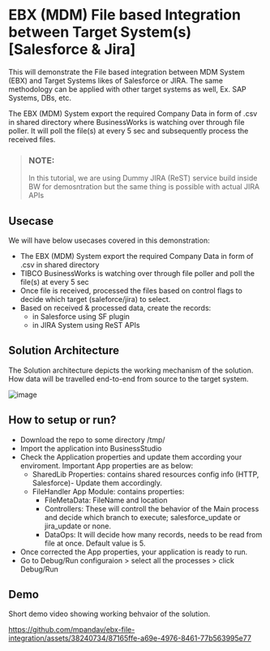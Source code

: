 # EBX (MDM) File based Integration between Target System(s) [Salesforce & Jira]

This will demonstrate the File based integration between MDM System (EBX) and Target Systems likes of Salesforce or JIRA. The same methodology can be applied with other target systems as well, Ex. SAP Systems, DBs, etc.

The EBX (MDM) System export the required Company Data in form of .csv in shared directory where BusinessWorks is watching over through file poller. It will poll the file(s) at every 5 sec and subsequently process the received files.


> ### NOTE:
> In this tutorial, we are using Dummy JIRA (ReST) service build inside BW for demosntration but the same thing is possible with actual JIRA APIs


## Usecase
We will have below usecases covered in this demonstration:
- The EBX (MDM) System export the required Company Data in form of .csv in shared directory
- TIBCO BusinessWorks is watching over through file poller and poll the file(s) at every 5 sec
- Once file is received, processed the files based on control flags to decide which target (saleforce/jira) to select.
- Based on received & processed data, create the records:
  -  in Salesforce using SF plugin
  - in JIRA System using ReST APIs


## Solution Architecture

The Solution architecture depicts the working mechanism of the solution. How data will be travelled end-to-end from source to the target system. 

![image](https://github.com/mpandav/ebx-file-integration/assets/38240734/d1bd8cf9-42ab-4856-8710-3b548b1b5a4f)



## How to setup or run?
- Download the repo to some directory /tmp/
- Import the application into BusinessStudio
- Check the Application properties and update them according your enviroment. Important App properties are as below:
  - SharedLib Properties: contains shared resources config info (HTTP, Salesforce)- Update them accordingly.
  - FileHandler App Module: contains properties:
    - FileMetaData: FileName and location
    - Controllers: These will controll the behavior of the Main process and decide which branch to execute; salesforce_update or jira_update or none.
    - DataOps: It will decide how many records, needs to be read from file at once. Default value is 5.
- Once corrected the App properties, your application is ready to run.
- Go to Debug/Run configuraion > select all the processes > click Debug/Run


## Demo
Short demo video showing working behvaior of the solution.

https://github.com/mpandav/ebx-file-integration/assets/38240734/87165ffe-a69e-4976-8461-77b563995e77

